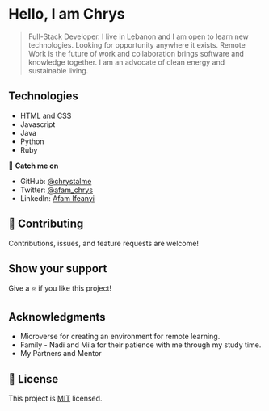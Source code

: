 

# Hello, I am Chrys

> Full-Stack Developer. I live in Lebanon and I am open to learn new technologies. Looking for opportunity anywhere it exists. Remote Work is the future of work and collaboration brings software and knowledge together. I am an advocate of clean energy and sustainable living. 

## Technologies

- HTML and CSS
- Javascript
- Java
- Python
- Ruby 

👤 **Catch me on**

- GitHub: [@chrystalme](https://github.com/chrystalme)
- Twitter: [@afam_chrys](https://twitter.com/afam_chrys)
- LinkedIn: [Afam Ifeanyi](https://www.linkedin.com/in/afam-ifeanyi-chrys-malieze-63876576)

## 🤝 Contributing

Contributions, issues, and feature requests are welcome!

## Show your support

Give a ⭐️ if you like this project!

## Acknowledgments

- Microverse for creating an environment for remote learning.
- Family - Nadi and Mila for their patience with me through my study time.
- My Partners and Mentor

## 📝 License

This project is [MIT](https://mit-lincense.org) licensed.
